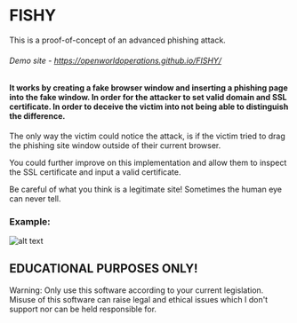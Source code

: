# FISHY

This is a proof-of-concept of an advanced phishing attack.

###### Demo site - https://openworldoperations.github.io/FISHY/

#### It works by creating a fake browser window and inserting a phishing page into the fake window. In order for the attacker to set valid domain and SSL certificate. In order to deceive the victim into not being able to distinguish the difference.

The only way the victim could notice the attack, is if the victim tried to drag the phishing site window outside of their current browser.

You could further improve on this implementation and allow them to inspect the SSL certificate and input a valid certificate.

Be careful of what you think is a legitimate site!
Sometimes the human eye can never tell.

### Example:

![alt text](https://i.imgur.com/0cYX30a.png)

## EDUCATIONAL PURPOSES ONLY!

Warning: Only use this software according to your current legislation. Misuse of this software can raise legal and ethical issues which I don't support nor can be held responsible for.
